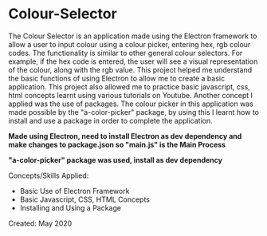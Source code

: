 # Colour-Selector
The Colour Selector is an application made using the Electron framework to allow a user to input colour using a colour picker, entering hex, rgb colour codes. The functionality is similar to other general colour selectors. For example, if the hex code is entered, the user will see a visual representation of the colour, along with the rgb value. This project helped me understand the basic functions of using Electron to allow me to create a basic application. This project also allowed me to practice basic javascript, css, html concepts learnt using various tutorials on Youtube. Another concept I applied was the use of packages. The colour picker in this application was made possible by the "a-color-picker" package, by using this I learnt how to install and use a package in order to complete the application.

**Made using Electron, need to install Electron as dev dependency and make changes to package.json so "main.js" is the Main Process**

**"a-color-picker" package was used, install as dev dependency**

Concepts/Skills Applied:
- Basic Use of Electron Framework
- Basic Javascript, CSS, HTML Concepts
- Installing and Using a Package

Created: May 2020
